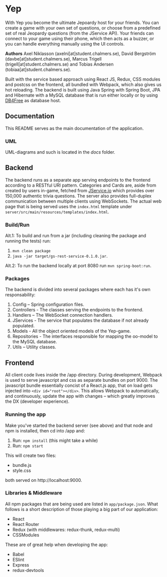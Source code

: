 # Yep
With Yep you become the ultimate Jepoardy host for your friends. You can create a game with your own set of questions, or choose from a predefined set of real Jeopardy questions (from the JService API). Your friends can connect to your game using their phone, which then acts as a buzzer, or you can handle everything manually using the UI controls.

**Authors**
Axel Niklasson (axelni[at]student.chalmers.se), David Bergström (davbe[at]student.chalmers.se), Marcus Trigell (trigell[at]student.chalmers.se) and Tobias Andersen (tobiaa[at]student.chalmers.se).  
  
Built with the service based approach using React JS, Redux, CSS modules and postcss on the frontend, all bundled with Webpack, which also gives us hot reloading. The backend is built using Java Spring with Spring Boot, JPA and Hibernate with a MySQL database that is run either locally or by using [DB4Free](http://www.db4free.net) as database host.

## Documentation
This README serves as the main documentation of the application.
### UML
UML-diagrams and such is located in the *docs* folder.

## Backend
The backend runs as a separate app serving endpoints to the frontend according to a RESTful URI pattern. Categories and Cards are, aside from created by users in-game, fetched from [JService.io](http://www.jservice.io) which provides over 150,000 authentic trivia questions. The server also provides full-duplex communication between multiple clients using WebSockets. The actual web page that is being served uses the `index.html` template under `server/src/main/resources/templates/index.html`.

### Build/Run
Alt.1: To build and run from a jar (including cleaning the package and running the tests) run: 

1. `mvn clean package`
2. `java -jar target/gs-rest-service-0.1.0.jar`.  

Alt.2: To run the backend locally at port 8080 run `mvn spring-boot:run`.
### Packages
The backend is divided into several packages where each has it's own responsability:

1. Config – Spring configuration files.
2. Controllers - The classes serving the endpoints to the frontend.
3. Handlers – The WebSocket connection handlers.
4. JServices - The service that populates the database if not already populated.
5. Models - All the object oriented models of the Yep-game.
6. Repositories - The interfaces responsible for mapping the oo-model to the MySQL database.
8. Utils – Utility classes.

## Frontend
All client code lives inside the /app directory. During development, Webpack is used to serve javascript and css as separate bundles on port 9000. The javascript bundle essentially concist of a React.js app, that on load gets injected into `<div id="root"></div>`. This allows Webpack to automatically, and continuously, update the app with changes – which greatly improves the DX (developer experience).

### Running the app
Make you've started the backend server (see above) and that node and npm is installed, then cd into /app and:

1. Run: `npm install` (this might take a while)
2. Run: `npm start`

This will create two files:
- bundle.js
- style.css

both served on http://localhost:9000.

### Libraries & Middleware
All npm packages that are being used are listed in `app/package.json`. What follows is a short description of those playing a big part of our application:
- React
- React Router
- Redux (with middlewares: redux-thunk, redux-multi)
- CSSModules

These are of great help when developing the app:
- Babel
- ESlint
- Express
- redux-devtools


